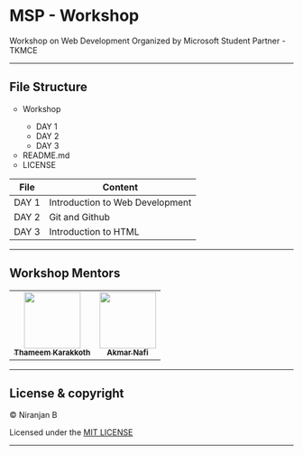 # MSP - Workshop

Workshop on Web Development Organized by Microsoft Student Partner - TKMCE

---


## File Structure


<ul style="list-style-type:circle">
         <li>Workshop</li>
         <ul style="list-style-type:circle">
         <li>DAY 1</li>
         <li>DAY 2</li>
         <li>DAY 3</li>
      </ul>
         <li>README.md</li>
         <li>LICENSE</li>
      </ul>

| File | Content |
|--------|------|
|DAY 1 |      Introduction to Web Development|
|DAY 2 |Git and Github|
|DAY 3 | Introduction to HTML|


---
## Workshop Mentors


<table>
  <tr>
    <td align="center"><a href="https://github.com/thameemk612"><img src="https://avatars0.githubusercontent.com/u/33159840?s=400&u=4b94857eac651dcfaa0db2797cc381bb4ab34a99&v=4" width="100px" alt=""/><br /><sub><b>Thameem Karakkoth</b></sub></a></td>
    <td align="center"><a href="https://github.com/AkmarNafi"><img src="https://avatars0.githubusercontent.com/u/20369607?s=400&u=6cf1f3f44db50cc339337067ec38e9abaef3093f&v=4" width="100px" alt=""/><br /><sub><b>Akmar Nafi</b></sub></a></td>
  </tr>
</table>

---

## License & copyright

© Niranjan B 

Licensed under the [MIT LICENSE](LICENSE)

---
